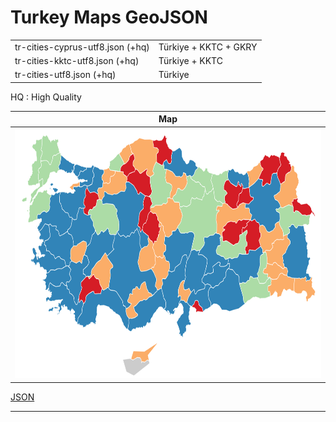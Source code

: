 # Turkey Maps GeoJSON

|||
| ------------- |:-------------|
| tr-cities-cyprus-utf8.json (+hq) | Türkiye + KKTC + GKRY |
| tr-cities-kktc-utf8.json (+hq) | Türkiye + KKTC |
| tr-cities-utf8.json (+hq) | Türkiye |

HQ : High Quality

| Map |
|:-------------------------:|
|<img height="400" src="map.png"> |
[JSON](tr-cities-cyprus-hq-utf8.json)

***
